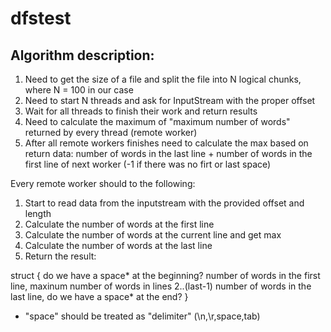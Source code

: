 # dfstest

## Algorithm description:

1. Need to get the size of a file and split the file into N logical chunks, where N = 100 in our case
2. Need to start N threads and ask for InputStream with the proper offset
3. Wait for all threads to finish their work and return results
4. Need to calculate the maximum of "maximum number of words" returned by every thread (remote worker)
5. After all remote workers finishes need to calculate the max based on return data:
    number of words in the last line + number of words in the first line of next worker (-1 if there was no firt or last space)

Every remote worker should to the following:

1. Start to read data from the inputstream with the provided offset and length
2. Calculate the number of words at the first line
3. Calculate the number of words at the current line and get max
4. Calculate the number of words at the last line
5. Return the result:

struct {
    do we have a space* at the beginning?
    number of words in the first line,
    maxinum number of words in lines 2..(last-1)
    number of words in the last line,
    do we have a space* at the end?
}

* "space" should be treated as "delimiter" (\n,\r,space,tab)
